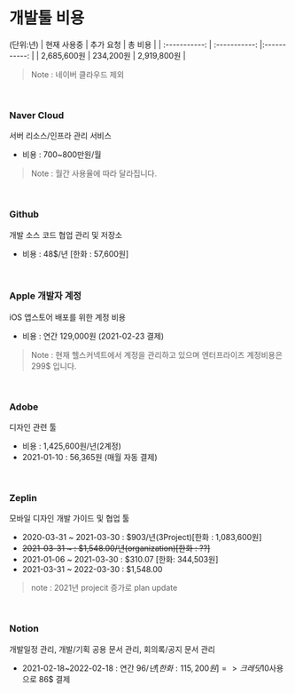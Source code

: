 # 개발툴 비용
(단위:년)
| 현재 사용중 | 추가 요청 | 총 비용 |
| :-----------: | :-----------: |:-----------: |
| 2,685,600원 | 234,200원 | 2,919,800원 |
> Note : 네이버 클라우드 제외
<br>

### Naver Cloud
서버 리소스/인프라 관리 서비스
- 비용 : 700~800만원/월
> Note : 월간 사용율에 따라 달라집니다.
<br>

### Github
개발 소스 코드 협업 관리 및 저장소
- 비용 : 48$/년 [한화 : 57,600원]
<br>

### Apple 개발자 계정
iOS 앱스토어 배포를 위한 계정 비용
- 비용 : 연간 129,000원 (2021-02-23 결제)
> Note : 현재 헬스커넥트에서 계정을 관리하고 있으며 엔터프라이즈 계정비용은 299$ 입니다.
<br>

### Adobe
디자인 관련 툴
- 비용 : 1,425,600원/년(2계정)
- 2021-01-10 : 56,365원 (매월 자동 결제)
<br>

### Zeplin
모바일 디자인 개발 가이드 및 협업 툴
- 2020-03-31 ~ 2021-03-30 : $903/년(3Project)[한화 : 1,083,600원]
- ~~2021-03-31 ~ : $1,548.00/년(organization)[한화 : ??]~~
- 2021-01-06 ~ 2021-03-30 : $310.07 [한화: 344,503원]
- 2021-03-31 ~ 2022-03-30 : $1,548.00
>note : 2021년 projecit 증가로 plan update
<br>

### Notion
개발일정 관리, 개발/기획 공용 문서 관리, 회의록/공지 문서 관리
- 2021-02-18~2022-02-18 : 연간 96$/년 [한화 : 115,200원] => 크레딧 10$사용으로 86$ 결제 
<br>
<br>



